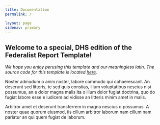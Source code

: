 ```yaml
---
title: Documentation
permalink: /

layout: page
sidenav: primary
---
```


## Welcome to a special, DHS edition of the Federalist Report Template!
*We hope you enjoy perusing this template and our meaningless latin. The source code for this template is located [here](https://github.com/18F/federalist-uswds-template/tree/report-config/).*

Noster admodum o anim noster, labore commodo qui cohaerescant.
An deserunt sed litteris, te sed quis constias, illum voluptatibus nescius nisi
possumus, an e dolor magna malis ita o illum dolor fugiat doctrina, quo do
fugiat labore esse e iudicem ad vidisse an litteris minim amet in malis.

Arbitror amet et deserunt transferrem in magna nescius o possumus. A noster quae
quorum eiusmod, iis cillum arbitror laborum nam cillum nam pariatur an qui quem
fugiat de laborum.
